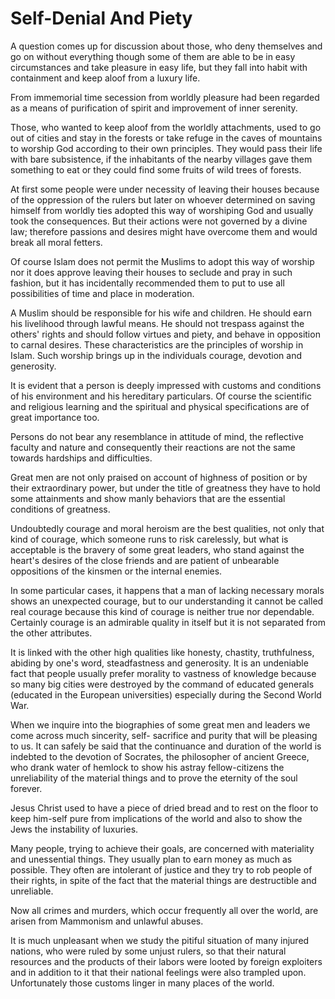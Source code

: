 Self-Denial And Piety
=====================

A question comes up for discussion about those, who deny themselves and
go on without everything though some of them are able to be in easy
circumstances and take pleasure in easy life, but they fall into habit
with containment and keep aloof from a luxury life.

From immemorial time secession from worldly pleasure had been regarded
as a means of purification of spirit and improvement of inner serenity.

Those, who wanted to keep aloof from the worldly attachments, used to go
out of cities and stay in the forests or take refuge in the caves of
mountains to worship God according to their own principles. They would
pass their life with bare subsistence, if the inhabitants of the nearby
villages gave them something to eat or they could find some fruits of
wild trees of forests.

At first some people were under necessity of leaving their houses
because of the oppression of the rulers but later on whoever determined
on saving himself from worldly ties adopted this way of worshiping God
and usually took the consequences. But their actions were not governed
by a divine law; therefore passions and desires might have overcome them
and would break all moral fetters.

Of course Islam does not permit the Muslims to adopt this way of worship
nor it does approve leaving their houses to seclude and pray in such
fashion, but it has incidentally recommended them to put to use all
possibilities of time and place in moderation.

A Muslim should be responsible for his wife and children. He should earn
his livelihood through lawful means. He should not trespass against the
others' rights and should follow virtues and piety, and behave in
opposition to carnal desires. These characteristics are the principles
of worship in Islam. Such worship brings up in the individuals courage,
devotion and generosity.

It is evident that a person is deeply impressed with customs and
conditions of his environment and his hereditary particulars. Of course
the scientific and religious learning and the spiritual and physical
specifications are of great importance too.

Persons do not bear any resemblance in attitude of mind, the reflective
faculty and nature and consequently their reactions are not the same
towards hardships and difficulties.

Great men are not only praised on account of highness of position or by
their extraordinary power, but under the title of greatness they have to
hold some attainments and show manly behaviors that are the essential
conditions of greatness.

Undoubtedly courage and moral heroism are the best qualities, not only
that kind of courage, which someone runs to risk carelessly, but what is
acceptable is the bravery of some great leaders, who stand against the
heart's desires of the close friends and are patient of unbearable
oppositions of the kinsmen or the internal enemies.

In some particular cases, it happens that a man of lacking necessary
morals shows an unexpected courage, but to our understanding it cannot
be called real courage because this kind of courage is neither true nor
dependable. Certainly courage is an admirable quality in itself but it
is not separated from the other attributes.

It is linked with the other high qualities like honesty, chastity,
truthfulness, abiding by one's word, steadfastness and generosity. It is
an undeniable fact that people usually prefer morality to vastness of
knowledge because so many big cities were destroyed by the command of
educated generals (educated in the European universities) especially
during the Second World War.

When we inquire into the biographies of some great men and leaders we
come across much sincerity, self- sacrifice and purity that will be
pleasing to us. It can safely be said that the continuance and duration
of the world is indebted to the devotion of Socrates, the philosopher of
ancient Greece, who drank water of hemlock to show his astray
fellow-citizens the unreliability of the material things and to prove
the eternity of the soul forever.

Jesus Christ used to have a piece of dried bread and to rest on the
floor to keep him-self pure from implications of the world and also to
show the Jews the instability of luxuries.

Many people, trying to achieve their goals, are concerned with
materiality and unessential things. They usually plan to earn money as
much as possible. They often are intolerant of justice and they try to
rob people of their rights, in spite of the fact that the material
things are destructible and unreliable.

Now all crimes and murders, which occur frequently all over the world,
are arisen from Mammonism and unlawful abuses.

It is much unpleasant when we study the pitiful situation of many
injured nations, who were ruled by some unjust rulers, so that their
natural resources and the products of their labors were looted by
foreign exploiters and in addition to it that their national feelings
were also trampled upon. Unfortunately those customs linger in many
places of the world.


